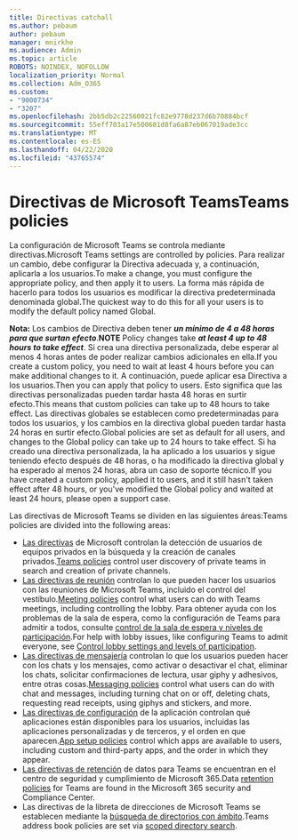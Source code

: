 ```yaml
---
title: Directivas catchall
ms.author: pebaum
author: pebaum
manager: mnirkhe
ms.audience: Admin
ms.topic: article
ROBOTS: NOINDEX, NOFOLLOW
localization_priority: Normal
ms.collection: Adm_O365
ms.custom:
- "9000734"
- "3207"
ms.openlocfilehash: 2bb5db2c22560021fc82e9778d237d6b70884bcf
ms.sourcegitcommit: 55eff703a17e500681d8fa6a87eb067019ade3cc
ms.translationtype: MT
ms.contentlocale: es-ES
ms.lasthandoff: 04/22/2020
ms.locfileid: "43765574"
---
```

# <a name="teams-policies"></a><span data-ttu-id="4970b-102">Directivas de Microsoft Teams</span><span class="sxs-lookup"><span data-stu-id="4970b-102">Teams policies</span></span>

<span data-ttu-id="4970b-103">La configuración de Microsoft Teams se controla mediante directivas.</span><span class="sxs-lookup"><span data-stu-id="4970b-103">Microsoft Teams settings are controlled by policies.</span></span> <span data-ttu-id="4970b-104">Para realizar un cambio, debe configurar la Directiva adecuada y, a continuación, aplicarla a los usuarios.</span><span class="sxs-lookup"><span data-stu-id="4970b-104">To make a change, you must configure the appropriate policy, and then apply it to users.</span></span> <span data-ttu-id="4970b-105">La forma más rápida de hacerlo para todos los usuarios es modificar la directiva predeterminada denominada global.</span><span class="sxs-lookup"><span data-stu-id="4970b-105">The quickest way to do this for all your users is to modify the default policy named Global.</span></span> 

<span data-ttu-id="4970b-106">**Nota:** Los cambios de Directiva deben tener ***un mínimo de 4 a 48 horas para que surtan efecto***.</span><span class="sxs-lookup"><span data-stu-id="4970b-106">**NOTE** Policy changes take ***at least 4 up to 48 hours to take effect***.</span></span> <span data-ttu-id="4970b-107">Si crea una directiva personalizada, debe esperar al menos 4 horas antes de poder realizar cambios adicionales en ella.</span><span class="sxs-lookup"><span data-stu-id="4970b-107">If you create a custom policy, you need to wait at least 4 hours before you can make additional changes to it.</span></span> <span data-ttu-id="4970b-108">A continuación, puede aplicar esa Directiva a los usuarios.</span><span class="sxs-lookup"><span data-stu-id="4970b-108">Then you can apply that policy to users.</span></span> <span data-ttu-id="4970b-109">Esto significa que las directivas personalizadas pueden tardar hasta 48 horas en surtir efecto.</span><span class="sxs-lookup"><span data-stu-id="4970b-109">This means that custom policies can take up to 48 hours to take effect.</span></span> <span data-ttu-id="4970b-110">Las directivas globales se establecen como predeterminadas para todos los usuarios, y los cambios en la directiva global pueden tardar hasta 24 horas en surtir efecto.</span><span class="sxs-lookup"><span data-stu-id="4970b-110">Global policies are set as default for all users, and changes to the Global policy can take up to 24 hours to take effect.</span></span> <span data-ttu-id="4970b-111">Si ha creado una directiva personalizada, la ha aplicado a los usuarios y sigue teniendo efecto después de 48 horas, o ha modificado la directiva global y ha esperado al menos 24 horas, abra un caso de soporte técnico.</span><span class="sxs-lookup"><span data-stu-id="4970b-111">If you have created a custom policy, applied it to users, and it still hasn't taken effect after 48 hours, or you've modified the Global policy and waited at least 24 hours, please open a support case.</span></span>

<span data-ttu-id="4970b-112">Las directivas de Microsoft Teams se dividen en las siguientes áreas:</span><span class="sxs-lookup"><span data-stu-id="4970b-112">Teams policies are divided into the following areas:</span></span>

- <span data-ttu-id="4970b-113">[Las directivas](https://docs.microsoft.com/MicrosoftTeams/teams-policies) de Microsoft controlan la detección de usuarios de equipos privados en la búsqueda y la creación de canales privados.</span><span class="sxs-lookup"><span data-stu-id="4970b-113">[Teams policies](https://docs.microsoft.com/MicrosoftTeams/teams-policies) control user discovery of private teams in search and creation of private channels.</span></span>  
- <span data-ttu-id="4970b-114">[Las directivas de reunión](https://docs.microsoft.com/microsoftteams/meeting-policies-in-teams) controlan lo que pueden hacer los usuarios con las reuniones de Microsoft Teams, incluido el control del vestíbulo.</span><span class="sxs-lookup"><span data-stu-id="4970b-114">[Meeting policies](https://docs.microsoft.com/microsoftteams/meeting-policies-in-teams) control what users can do with Teams meetings, including controlling the lobby.</span></span> <span data-ttu-id="4970b-115">Para obtener ayuda con los problemas de la sala de espera, como la configuración de Teams para admitir a todos, consulte [control de la sala de espera y niveles de participación](https://docs.microsoft.com/alchemyinsights/bypass-lobby).</span><span class="sxs-lookup"><span data-stu-id="4970b-115">For help with lobby issues, like configuring Teams to admit everyone, see [Control lobby settings and levels of participation](https://docs.microsoft.com/alchemyinsights/bypass-lobby).</span></span>
- <span data-ttu-id="4970b-116">[Las directivas de mensajería](https://docs.microsoft.com/microsoftteams/messaging-policies-in-teams) controlan lo que los usuarios pueden hacer con los chats y los mensajes, como activar o desactivar el chat, eliminar los chats, solicitar confirmaciones de lectura, usar giphy y adhesivos, entre otras cosas.</span><span class="sxs-lookup"><span data-stu-id="4970b-116">[Messaging policies](https://docs.microsoft.com/microsoftteams/messaging-policies-in-teams) control what users can do with chat and messages, including turning chat on or off, deleting chats, requesting read receipts, using giphys and stickers, and more.</span></span>
- <span data-ttu-id="4970b-117">[Las directivas de configuración](https://docs.microsoft.com/MicrosoftTeams/teams-app-setup-policies) de la aplicación controlan qué aplicaciones están disponibles para los usuarios, incluidas las aplicaciones personalizadas y de terceros, y el orden en que aparecen.</span><span class="sxs-lookup"><span data-stu-id="4970b-117">[App setup policies](https://docs.microsoft.com/MicrosoftTeams/teams-app-setup-policies) control which apps are available to users, including custom and third-party apps, and the order in which they appear.</span></span>  
- <span data-ttu-id="4970b-118">[Las directivas de retención](https://docs.microsoft.com/microsoftteams/retention-policies) de datos para Teams se encuentran en el centro de seguridad y cumplimiento de Microsoft 365.</span><span class="sxs-lookup"><span data-stu-id="4970b-118">Data [retention policies](https://docs.microsoft.com/microsoftteams/retention-policies) for Teams are found in the Microsoft 365 security and Compliance Center.</span></span>
- <span data-ttu-id="4970b-119">Las directivas de la libreta de direcciones de Microsoft Teams se establecen mediante la [búsqueda de directorios con ámbito](https://docs.microsoft.com/MicrosoftTeams/teams-scoped-directory-search).</span><span class="sxs-lookup"><span data-stu-id="4970b-119">Teams address book policies are set via [scoped directory search](https://docs.microsoft.com/MicrosoftTeams/teams-scoped-directory-search).</span></span>